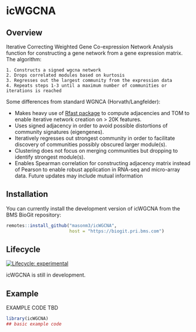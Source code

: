 
<!-- README.md is generated from README.Rmd. Please edit that file -->

# icWGCNA

## Overview

Iterative Correcting Weighted Gene Co-expression Network Analysis
function for constructing a gene network from a gene expression matrix.
The algorithm:

    1. Constructs a signed wgcna network
    2. Drops correlated modules based on kurtosis
    3. Regresses out the largest community from the expression data
    4. Repeats steps 1-3 until a maximum number of communities or iterations is reached

Some differences from standard WGNCA (Horvath/Langfelder):

-   Makes heavy use of [Rfast
    package](https://cran.r-project.org/web/packages/Rfast/) to compute
    adjacencies and TOM to enable iterative network creation on \> 20K
    features.
-   Uses signed adjacency in order to avoid possible distortions of
    community signatures (eigengenes).
-   Iteratively regresses out strongest community in order to facilitate
    discovery of communities possibly obscured larger module(s).
-   Clustering does not focus on merging communities but dropping to
    identify strongest module(s).
-   Enables Spearman correlation for constructing adjacency matrix
    instead of Pearson to enable robust application in RNA-seq and
    micro-array data. Future updates may include mutual information

## Installation

You can currently install the development version of icWGCNA from the
BMS BioGit repository:

``` r
remotes::install_github("masonm3/icWGCNA", 
                        host = "https://biogit.pri.bms.com")
```

## Lifecycle

<!-- badges: start -->

[![Lifecycle:
experimental](https://img.shields.io/badge/lifecycle-experimental-orange.svg)](https://lifecycle.r-lib.org/articles/stages.html#experimental)
<!-- badges: end -->

icWGCNA is still in development.

## Example

EXAMPLE CODE TBD

``` r
library(icWGCNA)
## basic example code
```
